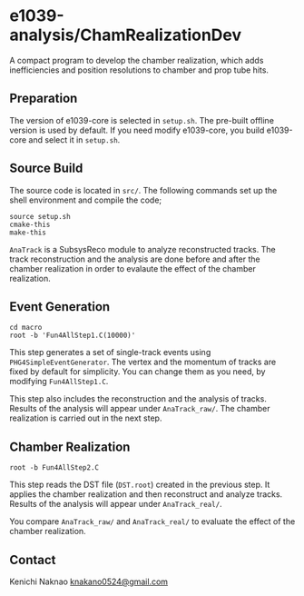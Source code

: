 # e1039-analysis/ChamRealizationDev

A compact program to develop the chamber realization, which adds inefficiencies and position resolutions to chamber and prop tube hits.


## Preparation

The version of e1039-core is selected in `setup.sh`.
The pre-built offline version is used by default.
If you need modify e1039-core, you build e1039-core and select it in `setup.sh`.


## Source Build

The source code is located in `src/`.
The following commands set up the shell environment and compile the code;

```
source setup.sh
cmake-this
make-this
```

`AnaTrack` is a SubsysReco module to analyze reconstructed tracks.
The track reconstruction and the analysis are done before and after the chamber realization in order to evalaute the effect of the chamber realization.


## Event Generation

```
cd macro
root -b 'Fun4AllStep1.C(10000)'
```

This step generates a set of single-track events using `PHG4SimpleEventGenerator`.
The vertex and the momentum of tracks are fixed by default for simplicity.
You can change them as you need, by modifying `Fun4AllStep1.C`.

This step also includes the reconstruction and the analysis of tracks.
Results of the analysis will appear under `AnaTrack_raw/`.
The chamber realization is carried out in the next step.


## Chamber Realization

```
root -b Fun4AllStep2.C
```

This step reads the DST file (`DST.root`) created in the previous step.
It applies the chamber realization and then reconstruct and analyze tracks.
Results of the analysis will appear under `AnaTrack_real/`.

You compare `AnaTrack_raw/` and `AnaTrack_real/` to evaluate the effect of the chamber realization.


## Contact

Kenichi Naknao <knakano0524@gmail.com>
